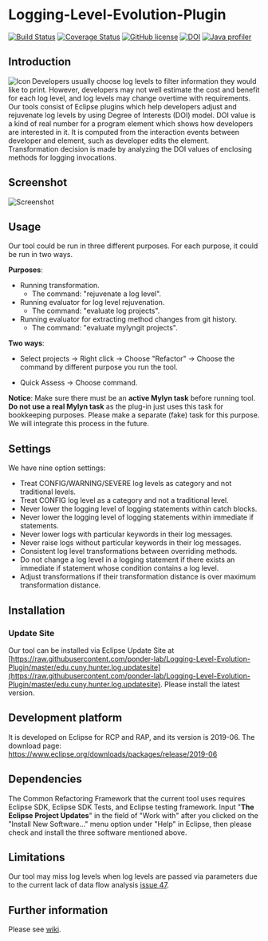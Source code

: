 # Logging-Level-Evolution-Plugin

[![Build Status](https://travis-ci.com/ponder-lab/Logging-Level-Evolution-Plugin.svg?token=gywSHb5G1W81zrovzorQ&branch=master)](https://travis-ci.com/ponder-lab/Logging-Level-Evolution-Plugin) [![Coverage Status](https://coveralls.io/repos/github/ponder-lab/Logging-Level-Evolution-Plugin/badge.svg?branch=master&t=SHx1bW)](https://coveralls.io/github/ponder-lab/Logging-Level-Evolution-Plugin?branch=master) [![GitHub license](https://img.shields.io/badge/license-Eclipse-blue.svg)](https://github.com/ponder-lab/Logging-Level-Evolution-Plugin/blob/master/LICENSE.txt) [![DOI](https://zenodo.org/badge/DOI/10.5281/zenodo.3700492.svg)](https://doi.org/10.5281/zenodo.3700492) [![Java profiler](https://www.ej-technologies.com/images/product_banners/jprofiler_small.png)](https://www.ej-technologies.com/products/jprofiler/overview.html)

## Introduction

<img src="https://github.com/ponder-lab/Logging-Level-Evolution-Plugin/blob/master/edu.cuny.hunter.log.ui/icons/icon.png" alt="Icon" align="left"/> Developers usually choose log levels to filter information they would like to print. However, developers may not well estimate the cost and benefit for each log level, and log levels may change overtime with requirements. Our tools consist of Eclipse plugins which help developers adjust and rejuvenate log levels by using Degree of Interests (DOI) model. DOI value is a kind of real number for a program element which shows how developers are interested in it. It is computed from the interaction events between developer and element, such as developer edits the element. Transformation decision is made by analyzing the DOI values of enclosing methods for logging invocations.

## Screenshot

<img src="https://user-images.githubusercontent.com/10117031/80380559-bfdd8500-886d-11ea-9fd4-8955a04ad744.png" alt="Screenshot"/>

## Usage

Our tool could be run in three different purposes. For each purpose, it could be run in two ways.

**Purposes**:

- Running transformation.
  - The command: "rejuvenate a log level".
- Running evaluator for log level rejuvenation.
  - The command: "evaluate log projects".
- Running evaluator for extracting method changes from git history.
  - The command: "evaluate mylyngit projects".

**Two ways**:

- Select projects -> Right click -> Choose "Refactor" -> Choose the command by different purpose you run the tool.

- Quick Assess -> Choose command.

**Notice**:
Make sure there must be an **active Mylyn task** before running tool. **Do not use a real Mylyn task** as the plug-in just uses this task for bookkeeping purposes. Please make a separate (fake) task for this purpose. We will integrate this process in the future.

## Settings

We have nine option settings:

- Treat CONFIG/WARNING/SEVERE log levels as category and not traditional levels.
- Treat CONFIG log level as a category and not a traditional level.
- Never lower the logging level of logging statements within catch blocks.
- Never lower the logging level of logging statements within immediate if statements.
- Never lower logs with particular keywords in their log messages.
- Never raise logs without particular keywords in their log messages.
- Consistent log level transformations between overriding methods.
- Do not change a log level in a logging statement if there exists an immediate if statement whose condition contains a log level.
- Adjust transformations if their transformation distance is over maximum transformation distance.

## Installation

### Update Site

Our tool can be installed via Eclipse Update Site at [https://raw.githubusercontent.com/ponder-lab/Logging-Level-Evolution-Plugin/master/edu.cuny.hunter.log.updatesite](https://raw.githubusercontent.com/ponder-lab/Logging-Level-Evolution-Plugin/master/edu.cuny.hunter.log.updatesite). Please install the latest version.

## Development platform

It is developed on Eclipse for RCP and RAP, and its version is 2019-06. The download page: https://www.eclipse.org/downloads/packages/release/2019-06

## Dependencies

The Common Refactoring Framework that the current tool uses requires Eclipse SDK, Eclipse SDK Tests, and Eclipse testing framework. Input
"<b>The Eclipse Project Updates</b>" in the field of "Work with" after you clicked on the "Install New Software..." menu option under "Help" in Eclipse, then please check and install the three software mentioned above.

## Limitations

Our tool may miss log levels when log levels are passed via parameters due to the current lack of data flow analysis [issue 47](https://github.com/ponder-lab/Logging-Level-Evolution-Plugin/issues/47).

## Further information

Please see [wiki](https://github.com/ponder-lab/Logging-Level-Evolution-Plugin/wiki).

